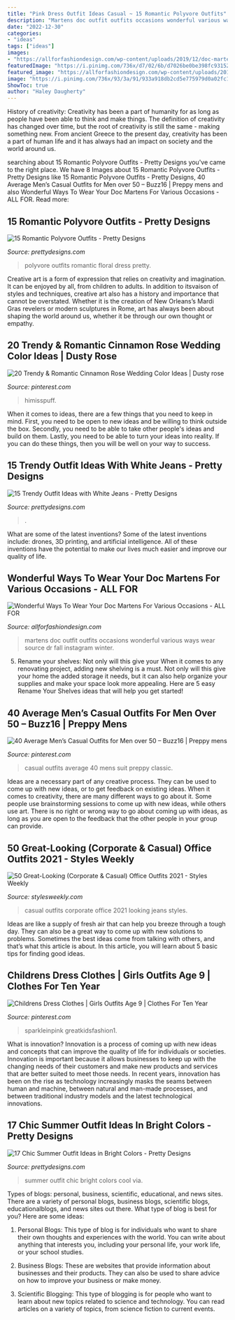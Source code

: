 ```yaml
---
title: "Pink Dress Outfit Ideas Casual ~ 15 Romantic Polyvore Outfits"
description: "Martens doc outfit outfits occasions wonderful various ways wear source dr fall instagram winter"
date: "2022-12-30"
categories:
- "ideas"
tags: ["ideas"]
images:
- "https://allforfashiondesign.com/wp-content/uploads/2019/12/doc-martens-10.jpg"
featuredImage: "https://i.pinimg.com/736x/d7/02/6b/d7026be0be398fc9315210b22477ca3a.jpg"
featured_image: "https://allforfashiondesign.com/wp-content/uploads/2019/12/doc-martens-10.jpg"
image: "https://i.pinimg.com/736x/93/3a/91/933a918db2cd5e775979d0a02fc17e64.jpg"
ShowToc: true
author: "Haley Daugherty"
---
```



History of creativity:
Creativity has been a part of humanity for as long as people have been able to think and make things. The definition of creativity has changed over time, but the root of creativity is still the same - making something new. From ancient Greece to the present day, creativity has been a part of human life and it has always had an impact on society and the world around us.

	

		
searching about 15 Romantic Polyvore Outfits - Pretty Designs you've came to the right place. We have 8 Images about 15 Romantic Polyvore Outfits - Pretty Designs like 15 Romantic Polyvore Outfits - Pretty Designs, 40 Average Men’s Casual Outfits for Men over 50 – Buzz16 | Preppy mens and also Wonderful Ways To Wear Your Doc Martens For Various Occasions - ALL FOR. Read more:
		
    
## 15 Romantic Polyvore Outfits - Pretty Designs

<img loading=lazy src="http://www.prettydesigns.com/wp-content/uploads/2015/09/15-romantic-polyvore-outfits5.jpg" onerror="this.onerror=null;this.src='https://tse4.mm.bing.net/th?id=OIP.QCaUHDnrJ5c8m9NOUrPeiAHaK2&amp;pid=15.1';" alt="15 Romantic Polyvore Outfits - Pretty Designs">

_Source: prettydesigns.com_

>polyvore outfits romantic floral dress pretty. 

	

Creative art is a form of expression that relies on creativity and imagination. It can be enjoyed by all, from children to adults. In addition to itsvaison of styles and techniques, creative art also has a history and importance that cannot be overstated. Whether it is the creation of New Orleans’s Mardi Gras revelers or modern sculptures in Rome, art has always been about shaping the world around us, whether it be through our own thought or empathy.

    
## 20 Trendy &amp; Romantic Cinnamon Rose Wedding Color Ideas | Dusty Rose

<img loading=lazy src="https://i.pinimg.com/736x/d7/02/6b/d7026be0be398fc9315210b22477ca3a.jpg" onerror="this.onerror=null;this.src='https://tse2.mm.bing.net/th?id=OIP.2E1XuBbXCpMTV-TU_3ipIgHaLH&amp;pid=15.1';" alt="20 Trendy &amp; Romantic Cinnamon Rose Wedding Color Ideas | Dusty rose">

_Source: pinterest.com_

>himisspuff. 

	

When it comes to ideas, there are a few things that you need to keep in mind. First, you need to be open to new ideas and be willing to think outside the box. Secondly, you need to be able to take other people's ideas and build on them. Lastly, you need to be able to turn your ideas into reality. If you can do these things, then you will be well on your way to success.

    
## 15 Trendy Outfit Ideas With White Jeans - Pretty Designs

<img loading=lazy src="https://www.prettydesigns.com/wp-content/uploads/2014/06/Stripe-Blouse-and-White-Jeans.jpg" onerror="this.onerror=null;this.src='https://tse1.mm.bing.net/th?id=OIP.8toFOY5Oiw2E_RhygowPjAHaKj&amp;pid=15.1';" alt="15 Trendy Outfit Ideas with White Jeans - Pretty Designs">

_Source: prettydesigns.com_

>. 

	

What are some of the latest inventions?
Some of the latest inventions include: drones, 3D printing, and artificial intelligence. All of these inventions have the potential to make our lives much easier and improve our quality of life.

    
## Wonderful Ways To Wear Your Doc Martens For Various Occasions - ALL FOR

<img loading=lazy src="https://allforfashiondesign.com/wp-content/uploads/2019/12/doc-martens-10.jpg" onerror="this.onerror=null;this.src='https://tse3.mm.bing.net/th?id=OIP.xdAomHJWhhPX6Rzs905nSQHaJQ&amp;pid=15.1';" alt="Wonderful Ways To Wear Your Doc Martens For Various Occasions - ALL FOR">

_Source: allforfashiondesign.com_

>martens doc outfit outfits occasions wonderful various ways wear source dr fall instagram winter. 

	

5. Rename your shelves: Not only will this give your
When it comes to any renovating project, adding new shelving is a must. Not only will this give your home the added storage it needs, but it can also help organize your supplies and make your space look more appealing. Here are 5 easy Rename Your Shelves ideas that will help you get started!

    
## 40 Average Men’s Casual Outfits For Men Over 50 – Buzz16 | Preppy Mens

<img loading=lazy src="https://i.pinimg.com/736x/93/3a/91/933a918db2cd5e775979d0a02fc17e64.jpg" onerror="this.onerror=null;this.src='https://tse3.mm.bing.net/th?id=OIP.W-2lxCPvUWjuNFkHnXAycgHaPD&amp;pid=15.1';" alt="40 Average Men’s Casual Outfits for Men over 50 – Buzz16 | Preppy mens">

_Source: pinterest.com_

>casual outfits average 40 mens suit preppy classic. 

	

Ideas are a necessary part of any creative process. They can be used to come up with new ideas, or to get feedback on existing ideas. When it comes to creativity, there are many different ways to go about it. Some people use brainstorming sessions to come up with new ideas, while others use art. There is no right or wrong way to go about coming up with ideas, as long as you are open to the feedback that the other people in your group can provide.

    
## 50 Great-Looking (Corporate &amp; Casual) Office Outfits 2021 - Styles Weekly

<img loading=lazy src="https://stylesweekly.com/wp-content/uploads/2018/01/50-great-looking-corporate-and-casual-work-outfits-for-women-4.jpg" onerror="this.onerror=null;this.src='https://tse1.mm.bing.net/th?id=OIP.af6CiGjQfkyyya2sKFBWyAHaLb&amp;pid=15.1';" alt="50 Great-Looking (Corporate &amp; Casual) Office Outfits 2021 - Styles Weekly">

_Source: stylesweekly.com_

>casual outfits corporate office 2021 looking jeans styles. 

	

Ideas are like a supply of fresh air that can help you breeze through a tough day. They can also be a great way to come up with new solutions to problems. Sometimes the best ideas come from talking with others, and that’s what this article is about. In this article, you will learn about 5 basic tips for finding good ideas.

    
## Childrens Dress Clothes | Girls Outfits Age 9 | Clothes For Ten Year

<img loading=lazy src="https://i.pinimg.com/736x/0e/b0/f4/0eb0f481fe4a71e1f150e85358a2e40c.jpg" onerror="this.onerror=null;this.src='https://tse4.mm.bing.net/th?id=OIP.FauN_Gdk8gQ9n8I0RFAIXgHaLH&amp;pid=15.1';" alt="Childrens Dress Clothes | Girls Outfits Age 9 | Clothes For Ten Year">

_Source: pinterest.com_

>sparkleinpink greatkidsfashion1. 

	

What is innovation?
Innovation is a process of coming up with new ideas and concepts that can improve the quality of life for individuals or societies. Innovation is important because it allows businesses to keep up with the changing needs of their customers and make new products and services that are better suited to meet those needs. In recent years, innovation has been on the rise as technology increasingly masks the seams between human and machine, between natural and man-made processes, and between traditional industry models and the latest technological innovations.

    
## 17 Chic Summer Outfit Ideas In Bright Colors - Pretty Designs

<img loading=lazy src="http://www.prettydesigns.com/wp-content/uploads/2014/06/Chic-Summer-Outfit.jpg" onerror="this.onerror=null;this.src='https://tse2.mm.bing.net/th?id=OIP.YPBAn0ImFOHGF9vsnu9yVAHaK3&amp;pid=15.1';" alt="17 Chic Summer Outfit Ideas in Bright Colors - Pretty Designs">

_Source: prettydesigns.com_

>summer outfit chic bright colors cool via. 

	

Types of blogs: personal, business, scientific, educational, and news sites.
There are a variety of personal blogs, business blogs, scientific blogs, educationalblogs, and news sites out there. What type of blog is best for you? Here are some ideas:
1. Personal Blogs: This type of blog is for individuals who want to share their own thoughts and experiences with the world. You can write about anything that interests you, including your personal life, your work life, or your school studies.

2. Business Blogs: These are websites that provide information about businesses and their products. They can also be used to share advice on how to improve your business or make money.

3. Scientific Blogging: This type of blogging is for people who want to learn about new topics related to science and technology. You can read articles on a variety of topics, from science fiction to current events.


